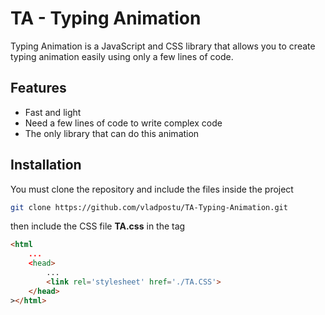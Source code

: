 

# TA - Typing Animation

Typing Animation is a JavaScript and CSS library that allows you to create typing animation easily using only a few lines of code.

## Features

- Fast and light
- Need a few lines of code to write complex code
- The only library that can do this animation

## Installation 

You must clone the repository and include the files inside the project

```bash
git clone https://github.com/vladpostu/TA-Typing-Animation.git 
```
then include the CSS file **TA.css** in the <head> tag

```html
<html
    ...
    <head>
        ... 
        <link rel='stylesheet' href='./TA.CSS'>
    </head>
></html>
```